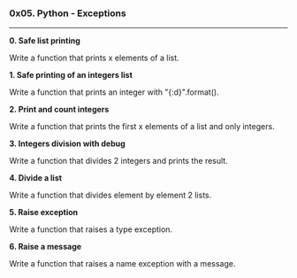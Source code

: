 ### 0x05. Python - Exceptions

---

**0. Safe list printing**

Write a function that prints x elements of a list.

**1. Safe printing of an integers list**

Write a function that prints an integer with "{:d}".format().

**2. Print and count integers**

Write a function that prints the first x elements of a list and only integers.

**3. Integers division with debug**

Write a function that divides 2 integers and prints the result.

**4. Divide a list**

Write a function that divides element by element 2 lists.

**5. Raise exception**

Write a function that raises a type exception.

**6. Raise a message**

Write a function that raises a name exception with a message.
